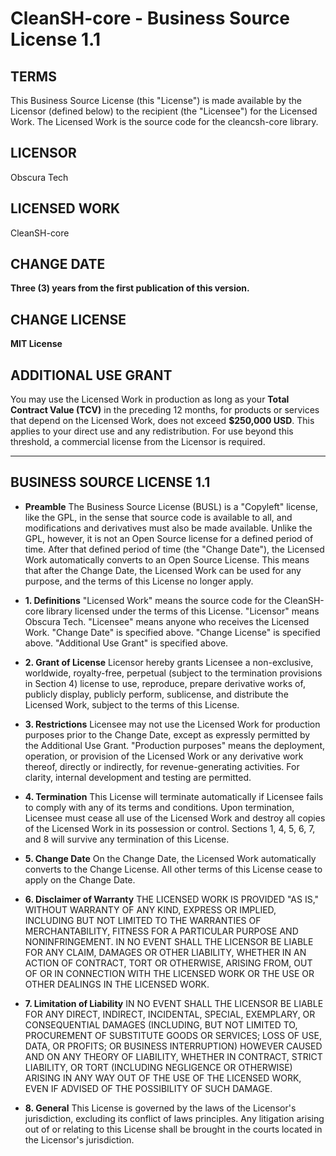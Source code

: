 # CleanSH-core - Business Source License 1.1

## TERMS

This Business Source License (this "License") is made available by the Licensor (defined below) to the recipient (the "Licensee") for the Licensed Work. The Licensed Work is the source code for the cleancsh-core library.

## LICENSOR

Obscura Tech

## LICENSED WORK

CleanSH-core

## CHANGE DATE

**Three (3) years from the first publication of this version.**

## CHANGE LICENSE

**MIT License**

## ADDITIONAL USE GRANT

You may use the Licensed Work in production as long as your **Total Contract Value (TCV)** in the preceding 12 months, for products or services that depend on the Licensed Work, does not exceed **$250,000 USD**. This applies to your direct use and any redistribution. For use beyond this threshold, a commercial license from the Licensor is required.

---

## BUSINESS SOURCE LICENSE 1.1

* **Preamble**
    The Business Source License (BUSL) is a "Copyleft" license, like the GPL, in the sense that source code is available to all, and modifications and derivatives must also be made available. Unlike the GPL, however, it is not an Open Source license for a defined period of time. After that defined period of time (the "Change Date"), the Licensed Work automatically converts to an Open Source License. This means that after the Change Date, the Licensed Work can be used for any purpose, and the terms of this License no longer apply.

* **1. Definitions**
    "Licensed Work" means the source code for the CleanSH-core library licensed under the terms of this License.
    "Licensor" means Obscura Tech.
    "Licensee" means anyone who receives the Licensed Work.
    "Change Date" is specified above.
    "Change License" is specified above.
    "Additional Use Grant" is specified above.

* **2. Grant of License**
    Licensor hereby grants Licensee a non-exclusive, worldwide, royalty-free, perpetual (subject to the termination provisions in Section 4) license to use, reproduce, prepare derivative works of, publicly display, publicly perform, sublicense, and distribute the Licensed Work, subject to the terms of this License.

* **3. Restrictions**
    Licensee may not use the Licensed Work for production purposes prior to the Change Date, except as expressly permitted by the Additional Use Grant. "Production purposes" means the deployment, operation, or provision of the Licensed Work or any derivative work thereof, directly or indirectly, for revenue-generating activities. For clarity, internal development and testing are permitted.

* **4. Termination**
    This License will terminate automatically if Licensee fails to comply with any of its terms and conditions. Upon termination, Licensee must cease all use of the Licensed Work and destroy all copies of the Licensed Work in its possession or control. Sections 1, 4, 5, 6, 7, and 8 will survive any termination of this License.

* **5. Change Date**
    On the Change Date, the Licensed Work automatically converts to the Change License. All other terms of this License cease to apply on the Change Date.

* **6. Disclaimer of Warranty**
    THE LICENSED WORK IS PROVIDED "AS IS," WITHOUT WARRANTY OF ANY KIND, EXPRESS OR IMPLIED, INCLUDING BUT NOT LIMITED TO THE WARRANTIES OF MERCHANTABILITY, FITNESS FOR A PARTICULAR PURPOSE AND NONINFRINGEMENT. IN NO EVENT SHALL THE LICENSOR BE LIABLE FOR ANY CLAIM, DAMAGES OR OTHER LIABILITY, WHETHER IN AN ACTION OF CONTRACT, TORT OR OTHERWISE, ARISING FROM, OUT OF OR IN CONNECTION WITH THE LICENSED WORK OR THE USE OR OTHER DEALINGS IN THE LICENSED WORK.

* **7. Limitation of Liability**
    IN NO EVENT SHALL THE LICENSOR BE LIABLE FOR ANY DIRECT, INDIRECT, INCIDENTAL, SPECIAL, EXEMPLARY, OR CONSEQUENTIAL DAMAGES (INCLUDING, BUT NOT LIMITED TO, PROCUREMENT OF SUBSTITUTE GOODS OR SERVICES; LOSS OF USE, DATA, OR PROFITS; OR BUSINESS INTERRUPTION) HOWEVER CAUSED AND ON ANY THEORY OF LIABILITY, WHETHER IN CONTRACT, STRICT LIABILITY, OR TORT (INCLUDING NEGLIGENCE OR OTHERWISE) ARISING IN ANY WAY OUT OF THE USE OF THE LICENSED WORK, EVEN IF ADVISED OF THE POSSIBILITY OF SUCH DAMAGE.

* **8. General**
    This License is governed by the laws of the Licensor's jurisdiction, excluding its conflict of laws principles. Any litigation arising out of or relating to this License shall be brought in the courts located in the Licensor's jurisdiction.
